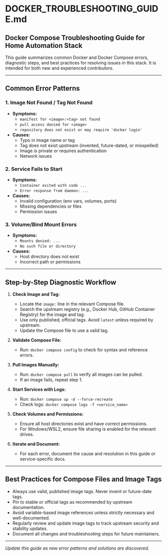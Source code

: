 # DOCKER_TROUBLESHOOTING_GUIDE.md

## Docker Compose Troubleshooting Guide for Home Automation Stack

This guide summarizes common Docker and Docker Compose errors, diagnostic steps, and best practices for resolving issues in this stack. It is intended for both new and experienced contributors.

---

## Common Error Patterns

### 1. Image Not Found / Tag Not Found
- **Symptoms:**
  - `manifest for <image>:<tag> not found`
  - `pull access denied for <image>`
  - `repository does not exist or may require 'docker login'`
- **Causes:**
  - Typo in image name or tag
  - Tag does not exist upstream (invented, future-dated, or misspelled)
  - Image is private or requires authentication
  - Network issues

### 2. Service Fails to Start
- **Symptoms:**
  - `Container exited with code ...`
  - `Error response from daemon: ...`
- **Causes:**
  - Invalid configuration (env vars, volumes, ports)
  - Missing dependencies or files
  - Permission issues

### 3. Volume/Bind Mount Errors
- **Symptoms:**
  - `Mounts denied: ...`
  - `No such file or directory`
- **Causes:**
  - Host directory does not exist
  - Incorrect path or permissions

---

## Step-by-Step Diagnostic Workflow

1. **Check Image and Tag:**
   - Locate the `image:` line in the relevant Compose file.
   - Search the upstream registry (e.g., Docker Hub, GitHub Container Registry) for the image and tag.
   - Use only published, official tags. Avoid `latest` unless required by upstream.
   - Update the Compose file to use a valid tag.

2. **Validate Compose File:**
   - Run: `docker compose config` to check for syntax and reference errors.

3. **Pull Images Manually:**
   - Run: `docker compose pull` to verify all images can be pulled.
   - If an image fails, repeat step 1.

4. **Start Services with Logs:**
   - Run: `docker compose up -d --force-recreate`
   - Check logs: `docker compose logs -f <service_name>`

5. **Check Volumes and Permissions:**
   - Ensure all host directories exist and have correct permissions.
   - For Windows/WSL2, ensure file sharing is enabled for the relevant drives.

6. **Iterate and Document:**
   - For each error, document the cause and resolution in this guide or service-specific docs.

---

## Best Practices for Compose Files and Image Tags
- Always use valid, published image tags. Never invent or future-date tags.
- Pin to stable or official tags as recommended by upstream documentation.
- Avoid variable-based image references unless strictly necessary and well-documented.
- Regularly review and update image tags to track upstream security and stability updates.
- Document all changes and troubleshooting steps for future maintainers.

---

*Update this guide as new error patterns and solutions are discovered.*
